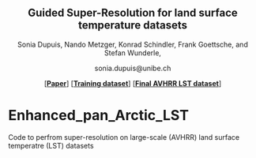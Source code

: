 
<p align="center">
<h2 align="center"> Guided Super-Resolution for land surface temperature datasets </h2>

<p align="center">
    Sonia Dupuis, Nando Metzger, Konrad Schindler, Frank Goettsche, and Stefan
Wunderle,
    
</p>

<p align="center">
sonia.dupuis@unibe.ch

<p align="center">
[<a href="https://arxiv.org/abs/2211.11592"><strong>Paper</strong></a>]
[<a href="https://www.youtube.com/watch?v=7RgXJz_3kcg"><strong>Training dataset</strong></a>]
[<a href="https://www.youtube.com/watch?v=7RgXJz_3kcg"><strong>Final AVHRR LST dataset</strong></a>]
</p>
  




# Enhanced_pan_Arctic_LST
Code to perfrom super-resolution on large-scale (AVHRR) land surface temperatre (LST) datasets
